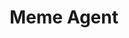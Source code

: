 ---
title: Meme Agent
emoji: 😜
colorFrom: yellow
colorTo: red
sdk: gradio
sdk_version: 5.15.0
app_file: app.py
pinned: false
---